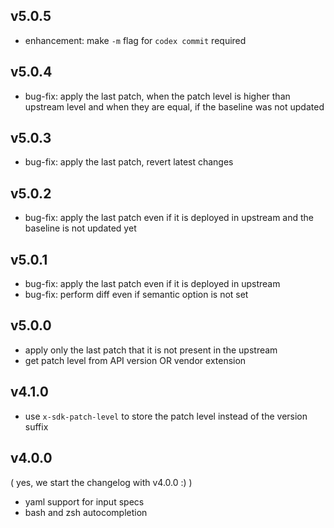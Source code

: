 ## v5.0.5

- enhancement: make `-m` flag for `codex commit` required

## v5.0.4

- bug-fix: apply the last patch, when the patch level is higher than upstream level and when they are equal, if the baseline was not updated

## v5.0.3

- bug-fix: apply the last patch, revert latest changes

## v5.0.2

- bug-fix: apply the last patch even if it is deployed in upstream and the baseline is not updated yet

## v5.0.1

- bug-fix: apply the last patch even if it is deployed in upstream
- bug-fix: perform diff even if semantic option is not set

## v5.0.0

- apply only the last patch that it is not present in the upstream
- get patch level from API version OR vendor extension

## v4.1.0

- use `x-sdk-patch-level` to store the patch level instead of the version suffix

## v4.0.0
( yes, we start the changelog with v4.0.0 :) )

- yaml support for input specs
- bash and zsh autocompletion
